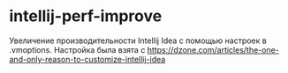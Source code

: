 # intellij-perf-improve
Увеличение производительности Intellij Idea c помощью настроек в .vmoptions. Настройка была взята с https://dzone.com/articles/the-one-and-only-reason-to-customize-intellij-idea

